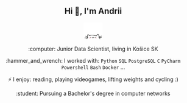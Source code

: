 <div align="center";">
    <h2>Hi 👋, I'm Andrii </h2>
    <p align="center">
         <img src="cat.webp" width="50"/>
    </p>

 <p>:computer: Junior Data Scientist, living in Košice SK</p>
 <p>:hammer_and_wrench: I worked with: <code>Python</code> <code>SQL</code> <code>PostgreSQL</code> <code>C</code> <code>PyCharm</code> <code>Powershell</code> <code>Bash</code> <code>Docker</code> ...</p>
 <p>⚡ I enjoy: reading, playing videogames, lifting weights and cycling :)</p>
 <p>:student: Pursuing a Bachelor's degree in computer networks</p>
</div>
